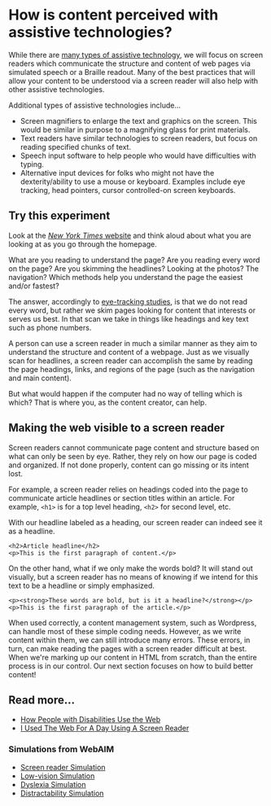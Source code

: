 # How is content perceived with assistive technologies?

While there are [many types of assistive technology](https://webaccess.berkeley.edu/resources/assistive-technology), we will focus on screen readers which communicate the structure and content of web pages via simulated speech or a Braille readout. Many of the best practices that will allow your content to be understood via a screen reader will also help with other assistive technologies.

Additional types of assistive technologies include...

* Screen magnifiers to enlarge the text and graphics on the screen. This would be similar in purpose to a magnifying glass for print materials.
* Text readers have similar technologies to screen readers, but focus on reading specified chunks of text.
* Speech input software to help people who would have difficulties with typing.
* Alternative input devices for folks who might not have the dexterity/ability to use a mouse or keyboard. Examples include eye tracking, head pointers, cursor controlled-on screen keyboards.

## Try this experiment

Look at the [_New York Times_ website](https://www.nytimes.com) and think aloud about what you are looking at as you go through the homepage.

What are you reading to understand the page? Are you reading every word on the page? Are you skimming the headlines? Looking at the photos? The navigation? Which methods help you understand the page the easiest and/or fastest?

The answer, accordingly to [eye-tracking studies](https://www.nngroup.com/articles/f-shaped-pattern-reading-web-content/), is that we do not read every word, but rather we skim pages looking for content that interests or serves us best. In that scan we take in things like headings and key text such as phone numbers.

A person can use a screen reader in much a similar manner as they aim to understand the structure and content of a webpage. Just as we visually scan for headlines, a screen reader can accomplish the same by reading the page headings, links, and regions of the page \(such as the navigation and main content\).

But what would happen if the computer had no way of telling which is which? That is where you, as the content creator, can help.

## Making the web visible to a screen reader

Screen readers cannot communicate page content and structure based on what can only be seen by eye. Rather, they rely on how our page is coded and organized. If not done properly, content can go missing or its intent lost.

For example, a screen reader relies on headings coded into the page to communicate article headlines or section titles within an article. For example, `<h1>` is for a top level heading, `<h2>` for second level, etc.

With our headline labeled as a heading, our screen reader can indeed see it as a headline.

```markup
<h2>Article headline</h2>
<p>This is the first paragraph of content.</p>
```

On the other hand, what if we only make the words bold? It will stand out visually, but a screen reader has no means of knowing if we intend for this text to be a headline or simply emphasized.

```markup
<p><strong>These words are bold, but is it a headline?</strong></p>
<p>This is the first paragraph of the article.</p>
```

When used correctly, a content management system, such as Wordpress, can handle most of these simple coding needs. However, as we write content within them, we can still introduce many errors. These errors, in turn, can make reading the pages with a screen reader difficult at best. When we're marking up our content in HTML from scratch, than the entire process is in our control. Our next section focuses on how to build better content!

## Read more...

* [How People with Disabilities Use the Web](https://www.w3.org/WAI/people-use-web/)
* [I Used The Web For A Day Using A Screen Reader](https://www.smashingmagazine.com/2018/12/voiceover-screen-reader-web-apps/)

### **Simulations from WebAIM**

* [Screen reader Simulation](https://webaim.org/simulations/screenreader)
* [Low-vision Simulation](https://webaim.org/simulations/lowvision)
* [Dyslexia Simulation](https://webaim.org/simulations/dyslexia)
* [Distractability Simulation](https://webaim.org/simulations/distractability)

